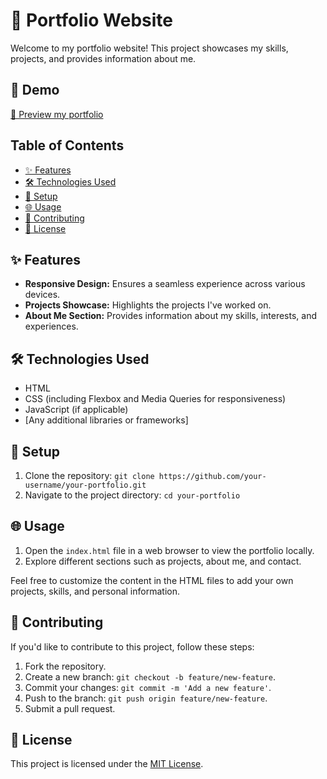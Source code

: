 # 🌟 Portfolio Website

Welcome to my portfolio website! This project showcases my skills, projects, and provides information about me. 

## 🚀 Demo

[🔗 Preview my portfolio](https://getvishalcv.netlify.app/)

## Table of Contents

- [✨ Features](#-features)
- [🛠️ Technologies Used](#️-technologies-used)
- [🚀 Setup](#-setup)
- [🌐 Usage](#-usage)
- [🤝 Contributing](#-contributing)
- [📄 License](#-license)

## ✨ Features

- **Responsive Design:** Ensures a seamless experience across various devices.
- **Projects Showcase:** Highlights the projects I've worked on.
- **About Me Section:** Provides information about my skills, interests, and experiences.

## 🛠️ Technologies Used

- HTML
- CSS (including Flexbox and Media Queries for responsiveness)
- JavaScript (if applicable)
- [Any additional libraries or frameworks]

## 🚀 Setup

1. Clone the repository: `git clone https://github.com/your-username/your-portfolio.git`
2. Navigate to the project directory: `cd your-portfolio`

## 🌐 Usage

1. Open the `index.html` file in a web browser to view the portfolio locally.
2. Explore different sections such as projects, about me, and contact.

Feel free to customize the content in the HTML files to add your own projects, skills, and personal information.

## 🤝 Contributing

If you'd like to contribute to this project, follow these steps:

1. Fork the repository.
2. Create a new branch: `git checkout -b feature/new-feature`.
3. Commit your changes: `git commit -m 'Add a new feature'`.
4. Push to the branch: `git push origin feature/new-feature`.
5. Submit a pull request.

## 📄 License

This project is licensed under the [MIT License](LICENSE).
